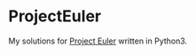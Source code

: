 # ProjectEuler

My solutions for <a href="https://projecteuler.net/">Project Euler</a> written in Python3.